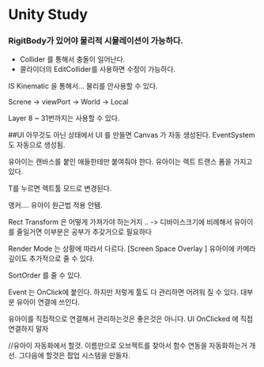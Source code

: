 # Unity Study

### RigitBody가 있어야 물리적 시뮬레이션이 가능하다.

- Collider 를 통해서 충돌이 일어난다.
- 콜라이더의 EditCollider를 사용하면 수정이 가능하다.

IS Kinematic 을 통해서... 물리를 안사용할 수 있다. 

Screne -> viewPort -> World -> Local 

Layer 8 ~ 31번까지는 사용할 수 있다.


##UI
아무것도 아닌 상태에서 UI 를 만들면 Canvas 가 자동 생성된다.
EventSystem도 자동으로 생성됨.

유아이는 캔바스를 붙인 애들한테만 붙여줘야 한다.
유아이는 렉트 트랜스 폼을 가지고 있다.

T를 누르면 렉트툴 모드로 변경된다.

앵커.... 유아이 원근법 적용 안됌.

Rect Transform 은 어떻게 가져가야 하는거지 .. -> 디바이스크기에 비례해서 유아이를 줄일거면 
이부분은 공부가 추갖거으로 필요하다

Render Mode 는 상황에 따라서 다르다. [Screen Space Overlay ]
유아이에 카메라 깊이도 추가적으로 줄 수 있다.

SortOrder 를 줄 수 있다.

Event 는 OnClick에 붙인다.
하지만 저렇게 툴도 다 관리하면 어려워 질 수 있다.
대부분 유아이 연결에 쓰인다.

유아이를 직접적으로 연결해서 관리하는것은 좋은것은 아니다.
UI OnClicked 에 직접 연결하지 말자

//유아이 자동화에서 할것.
이름만으로 오브젝트를 찾아서 함수 연동을 자동화하는거 개선.
그다음에 할것은 팝업 시스템을 만들자.